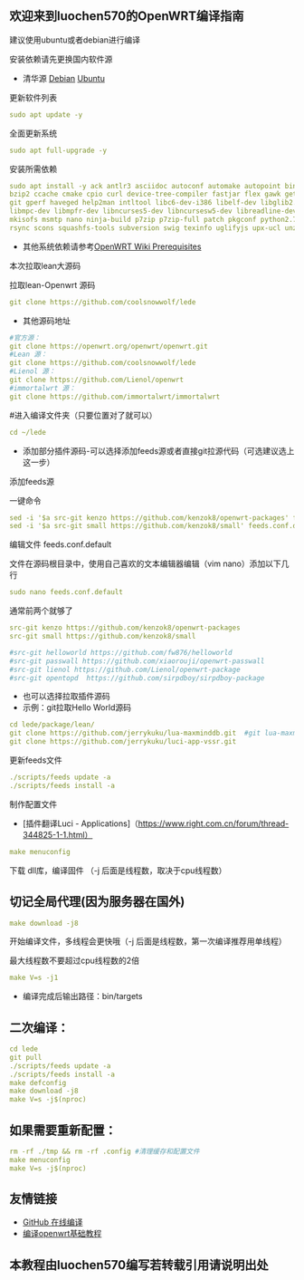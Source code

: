 
## 欢迎来到luochen570的OpenWRT编译指南

建议使用ubuntu或者debian进行编译

安装依赖请先更换国内软件源
- 清华源
[Debian](https://mirrors.tuna.tsinghua.edu.cn/help/debian/)
[Ubuntu](https://mirrors.tuna.tsinghua.edu.cn/help/ubuntu/)

更新软件列表
```yaml
sudo apt update -y
```
全面更新系统
```yaml
sudo apt full-upgrade -y
```
安装所需依赖
```yaml
sudo apt install -y ack antlr3 asciidoc autoconf automake autopoint binutils bison build-essential \
bzip2 ccache cmake cpio curl device-tree-compiler fastjar flex gawk gettext gcc-multilib g++-multilib \
git gperf haveged help2man intltool libc6-dev-i386 libelf-dev libglib2.0-dev libgmp3-dev libltdl-dev \
libmpc-dev libmpfr-dev libncurses5-dev libncursesw5-dev libreadline-dev libssl-dev libtool lrzsz \
mkisofs msmtp nano ninja-build p7zip p7zip-full patch pkgconf python2.7 python3 python3-pip qemu-utils \
rsync scons squashfs-tools subversion swig texinfo uglifyjs upx-ucl unzip vim wget xmlto xxd zlib1g-dev
```
- 其他系统依赖请参考[OpenWRT Wiki Prerequisites](https://openwrt.org/docs/guide-developer/toolchain/install-buildsystem)

本次拉取lean大源码

拉取lean-Openwrt 源码
```yaml
git clone https://github.com/coolsnowwolf/lede
```

- 其他源码地址
```yaml
#官方源：
git clone https://openwrt.org/openwrt/openwrt.git
#Lean 源：
git clone https://github.com/coolsnowwolf/lede
#Lienol 源：
git clone https://github.com/Lienol/openwrt
#immortalwrt 源：
git clone https://github.com/immortalwrt/immortalwrt
```

#进入编译文件夹（只要位置对了就可以）
```yaml
cd ~/lede
```

- 添加部分插件源码-可以选择添加feeds源或者直接git拉源代码（可选建议选上这一步）

添加feeds源

一键命令
```yaml
sed -i '$a src-git kenzo https://github.com/kenzok8/openwrt-packages' feeds.conf.default
sed -i '$a src-git small https://github.com/kenzok8/small' feeds.conf.default
```
编辑文件 feeds.conf.default

文件在源码根目录中，使用自己喜欢的文本编辑器编辑（vim nano）添加以下几行
```yaml
sudo nano feeds.conf.default
```
通常前两个就够了
```yaml
src-git kenzo https://github.com/kenzok8/openwrt-packages
src-git small https://github.com/kenzok8/small 

#src-git helloworld https://github.com/fw876/helloworld
#src-git passwall https://github.com/xiaorouji/openwrt-passwall
#src-git lienol https://github.com/Lienol/openwrt-package
#src-git opentopd  https://github.com/sirpdboy/sirpdboy-package
```

- 也可以选择拉取插件源码
- 示例：git拉取Hello World源码
```yaml
cd lede/package/lean/  
git clone https://github.com/jerrykuku/lua-maxminddb.git  #git lua-maxminddb 依赖
git clone https://github.com/jerrykuku/luci-app-vssr.git  

```

更新feeds文件
```yaml
./scripts/feeds update -a
./scripts/feeds install -a
```

制作配置文件
- [插件翻译Luci - Applications]（https://www.right.com.cn/forum/thread-344825-1-1.html）

```yaml
make menuconfig
```

下载 dll库，编译固件 （-j 后面是线程数，取决于cpu线程数）
## 切记全局代理(因为服务器在国外)
```yaml
make download -j8
```
开始编译文件，多线程会更快哦（-j 后面是线程数，第一次编译推荐用单线程）

最大线程数不要超过cpu线程数的2倍
```yaml
make V=s -j1
```
- 编译完成后输出路径：bin/targets


## 二次编译：
```yaml
cd lede
git pull
./scripts/feeds update -a 
./scripts/feeds install -a
make defconfig
make download -j8
make V=s -j$(nproc)
```

## 如果需要重新配置：
```yaml
rm -rf ./tmp && rm -rf .config #清理缓存和配置文件
make menuconfig
make V=s -j$(nproc)
```

## 友情链接
+ [GitHub 在线编译](https://p3terx.com/archives/build-openwrt-with-github-actions.html)
+ [编译openwrt基础教程](https://kmeer.cn/7.html)

## 本教程由luochen570编写若转载引用请说明出处
